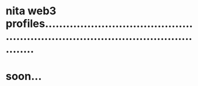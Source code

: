 # nita web3 profiles.......................................................................................................
# soon...
